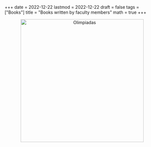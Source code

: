 +++
date      = 2022-12-22
lastmod   = 2022-12-22
draft     = false
tags      = ["Books"]
title     = "Books written by faculty members"
math      = true
+++


<center><img src="https://matematicas.netlify.com/img/Olimpiadas.png" alt="Olimpiadas" width="400"/></center>

